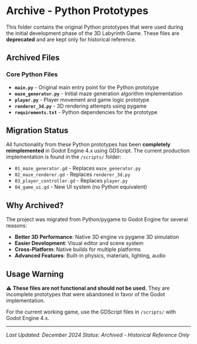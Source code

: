 # Archive - Python Prototypes

This folder contains the original Python prototypes that were used during the initial development phase of the 3D Labyrinth Game. These files are **deprecated** and are kept only for historical reference.

## Archived Files

### Core Python Files
- **`main.py`** - Original main entry point for the Python prototype
- **`maze_generator.py`** - Initial maze generation algorithm implementation
- **`player.py`** - Player movement and game logic prototype
- **`renderer_3d.py`** - 3D rendering attempts using pygame
- **`requirements.txt`** - Python dependencies for the prototype

## Migration Status

All functionality from these Python prototypes has been **completely reimplemented** in Godot Engine 4.x using GDScript. The current production implementation is found in the `/scripts/` folder:

- `01_maze_generator.gd` - Replaces `maze_generator.py`
- `02_maze_renderer.gd` - Replaces `renderer_3d.py`  
- `03_player_controller.gd` - Replaces `player.py`
- `04_game_ui.gd` - New UI system (no Python equivalent)

## Why Archived?

The project was migrated from Python/pygame to Godot Engine for several reasons:
- **Better 3D Performance**: Native 3D engine vs pygame 3D simulation
- **Easier Development**: Visual editor and scene system
- **Cross-Platform**: Native builds for multiple platforms
- **Advanced Features**: Built-in physics, materials, lighting, audio

## Usage Warning

⚠️ **These files are not functional and should not be used.** They are incomplete prototypes that were abandoned in favor of the Godot implementation. 

For the current working game, use the GDScript files in `/scripts/` with Godot Engine 4.x.

---

*Last Updated: December 2024*
*Status: Archived - Historical Reference Only*